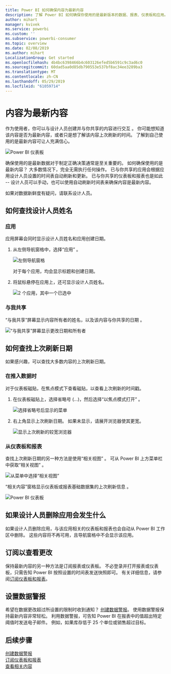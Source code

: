 ```yaml
---
title: Power BI 如何确保内容为最新内容
description: 了解 Power BI 如何确保你使用的是最新版本的数据、报表、仪表板和应用。
author: mihart
manager: kvivek
ms.service: powerbi
ms.custom: ''
ms.subservice: powerbi-consumer
ms.topic: overview
ms.date: 02/08/2019
ms.author: mihart
LocalizationGroup: Get started
ms.openlocfilehash: 4b4bc6398466b4c603126efed5b6591c9c3ad6c0
ms.sourcegitcommit: 60dad5aa0d85db790553e537bf8ac34ee3289ba3
ms.translationtype: MT
ms.contentlocale: zh-CN
ms.lasthandoff: 05/29/2019
ms.locfileid: "61059714"
---
```

# <a name="your-content-is-up-to-date"></a>内容为最新内容
作为使用者，你可以与设计人员创建并与你共享的内容进行交互   。 你可能想知道该内容是否为最新内容，或者只是想了解该内容上次刷新的时间。 了解到自己使用的是最新内容可让人充满信心。  
 
![Power BI 仪表板](media/end-user-consumer/power-bi-service.png)


确保使用的是最新数据对于制定正确决策通常是至关重要的。 如何确保使用的是最新内容？ 大多数情况下，完全无需执行任何操作。 已与你共享的应用会根据应用设计人员设置的时间表自动刷新和更新。 已与你共享的仪表板和报表也是如此 -- 设计人员可以手动，也可以使用自动刷新时间表来确保内容是最新内容。  

如果对数据新鲜度有疑问，请联系设计人员。

## <a name="how-to-locate-the-name-of-the-designer"></a>如何查找设计人员姓名

### <a name="apps"></a>应用

应用屏幕会同时显示设计人员姓名和应用创建日期。  

1. 从左侧导航窗格中，选择“应用”  。

    ![左侧导航窗格](media/end-user-fresh/power-bi-nav-apps.png)

    对于每个应用，均会显示标题和创建日期。 

2. 将鼠标悬停在应用上，还可显示设计人员姓名。 

    ![2 个应用，其中一个已选中](media/end-user-fresh/power-bi-app.png)


### <a name="shared-with-me"></a>与我共享
“与我共享”屏幕显示内容所有者的姓名，以及该内容与你共享的日期  。

![“与我共享”屏幕显示更改日期和所有者](media/end-user-fresh/power-bi-shared-new.png) 


## <a name="how-to-look-up-the-last-refresh-date"></a>如何查找上次刷新日期
如果感兴趣，可以查找大多数内容的上次刷新日期。 

### <a name="dashboard-tiles"></a>在推入数据时
对于仪表板磁贴，在焦点模式下查看磁贴，以查看上次刷新的时间戳。

1. 在仪表板磁贴上，选择省略号 (...)，然后选择“以焦点模式打开”  。

    ![选择省略号后显示的菜单](media/end-user-fresh/power-bi-focus.png)

2. 右上角显示上次刷新日期。 如果未显示，请展开浏览器使其更宽。 

    ![显示上次刷新的较宽浏览器](media/end-user-fresh/power-bi-last-refresh2.png)

### <a name="from-dashboards-and-reports"></a>从仪表板和报表
查找上次刷新日期的另一种方法是使用“相关视图”  。  可从 Power BI 上方菜单栏中获取“相关视图”  。

![从菜单中选择“相关视图”](media/end-user-fresh/power-bi-view-related.png)

“相关内容”窗格显示仪表板或报表基础数据集的上次刷新信息  。

![Power BI 仪表板](media/end-user-fresh/power-bi-last-refresh.png)

## <a name="what-happens-if-an-app-is-deleted-by-the-designer"></a>如果设计人员删除应用会发生什么

如果设计人员删除应用，与该应用相关的仪表板和报表也会自动从 Power BI 工作区中删除。 这些内容将不再可用，且导航窗格中不会显示该应用。


## <a name="subscribe-to-see-changes"></a>订阅以查看更改
保持最新内容的另一种方法是订阅报表或仪表板。 不必登录并打开报表或仪表板，只需告知 Power BI 按照设置的时间表发送快照即可。  有关详细信息，请参阅[订阅仪表板和报表](end-user-subscribe.md)。

## <a name="set-data-alerts"></a>设置数据警报
希望在数据更改超过所设置的限制时收到通知？ [创建数据警报](end-user-alerts.md)。  使用数据警报保持最新内容非常轻松。 利用数据警报，可告知 Power BI 在报表中的值超出特定阈值时发送电子邮件。  例如，如果库存低于 25 个单位或销售超过目标。  

## <a name="next-steps"></a>后续步骤
[创建数据警报](end-user-alerts.md)    
[订阅仪表板和报表](end-user-subscribe.md)    
[查看相关内容](end-user-related.md)    
